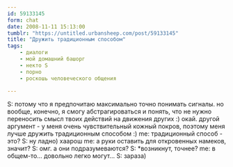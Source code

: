 ```yaml
---
id: 59133145
form: chat
date: 2008-11-11 15:13:00
tumblr: "https://untitled.urbansheep.com/post/59133145"
title: "Дружить традиционным способом"
tags:
    - диалоги
    - мой домашний башорг
    - некто S
    - порно
    - роскошь человеческого общения

---
```


S: потому что я предпочитаю максимально точно понимать сигналы. но вообще, конечно, я смогу абстрагироваться и понять, что не нужно переносить смысл твоих действий на движения других :) окай. другой аргумент - у меня очень чувствительный кожный покров, поэтому меня лучше дружить традиционным способом :)
me: традиционный способ - это?
S: ну ладно) хаарош
me: а руки оставить для откровенных намеков, значит?
S: омг. а они подразумеваются?
S: *возникнут, точнее?
me: в общем-то... довольно легко могут...
S: зараза)

